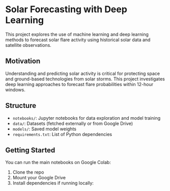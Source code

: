 # Solar Forecasting with Deep Learning

This project explores the use of machine learning and deep learning methods to forecast solar flare activity using historical solar data and satellite observations.

## Motivation

Understanding and predicting solar activity is critical for protecting space and ground-based technologies from solar storms. This project investigates deep learning approaches to forecast flare probabilities within 12-hour windows.

## Structure

- `notebooks/`: Jupyter notebooks for data exploration and model training
- `data/`: Datasets (fetched externally or from Google Drive)
- `models/`: Saved model weights
- `requirements.txt`: List of Python dependencies

## Getting Started

You can run the main notebooks on Google Colab:

1. Clone the repo
2. Mount your Google Drive
3. Install dependencies if running locally:

